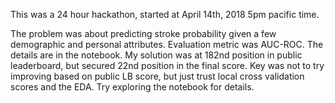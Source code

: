 This was a 24 hour hackathon, started at April 14th, 2018 5pm pacific time.

The problem was about predicting stroke probability given a few demographic and personal attributes. Evaluation metric was AUC-ROC. The details are in the notebook.
My solution was at 182nd position in public leaderboard, but secured 22nd position in the final score. Key was not to try improving based on public LB score, but just trust local cross validation scores and the EDA. Try exploring the notebook for details.
